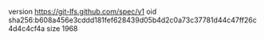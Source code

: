 version https://git-lfs.github.com/spec/v1
oid sha256:b608a456e3cddd181fef628439d05b4d2c0a73c37781d44c47ff26c4d4c4cf4a
size 1968
